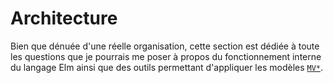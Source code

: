 # Architecture

Bien que dénuée d'une réelle organisation, cette section est dédiée à toute les questions que je pourrais me poser à propos du fonctionnement interne du langage Elm ainsi que des outils permettant d'appliquer les modèles [`MV*`].


[`MV*`]: https://stackoverflow.com/questions/28930186/what-is-a-mv-framework
